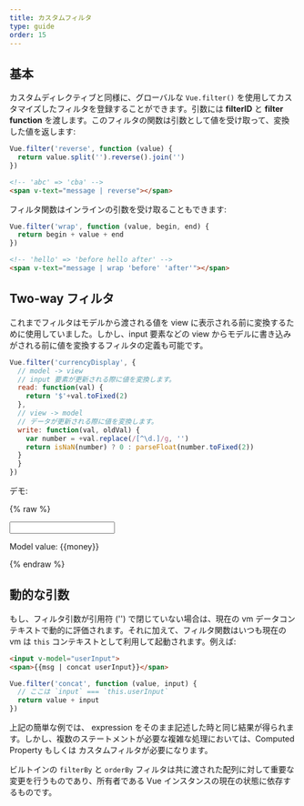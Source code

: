 ```yaml
---
title: カスタムフィルタ
type: guide
order: 15
---
```


## 基本

カスタムディレクティブと同様に、グローバルな `Vue.filter()` を使用してカスタマイズしたフィルタを登録することができます。引数には **filterID** と **filter function** を渡します。このフィルタの関数は引数として値を受け取って、変換した値を返します:

``` js
Vue.filter('reverse', function (value) {
  return value.split('').reverse().join('')
})
```

``` html
<!-- 'abc' => 'cba' -->
<span v-text="message | reverse"></span>
```

フィルタ関数はインラインの引数を受け取ることもできます:

``` js
Vue.filter('wrap', function (value, begin, end) {
  return begin + value + end
})
```

``` html
<!-- 'hello' => 'before hello after' -->
<span v-text="message | wrap 'before' 'after'"></span>
```

## Two-way フィルタ

これまでフィルタはモデルから渡される値を view に表示される前に変換するために使用していました。しかし、input 要素などの view からモデルに書き込みがされる前に値を変換するフィルタの定義も可能です。

``` js
Vue.filter('currencyDisplay', {
  // model -> view
  // input 要素が更新される際に値を変換します。
  read: function(val) {
    return '$'+val.toFixed(2)
  },
  // view -> model
  // データが更新される際に値を変換します。
  write: function(val, oldVal) {
    var number = +val.replace(/[^\d.]/g, '')
    return isNaN(number) ? 0 : parseFloat(number.toFixed(2))
  }
  }
})
```

デモ:

{% raw %}
<div id="two-way-filter-demo" class="demo">
  <input type="text" v-model="money | currencyDisplay">
  <p>Model value: {{money}}</p>
</div>
<script>
new Vue({
  el: '#two-way-filter-demo',
  data: {
    money: 123.45
  },
  filters: {
    currencyDisplay: {
      read: function(val) {
        return '$'+val.toFixed(2)
      },
      write: function(val, oldVal) {
        var number = +val.replace(/[^\d.]/g, '')
        return isNaN(number) ? 0 : parseFloat(number.toFixed(2))
      }
    }
  }
})
</script>
{% endraw %}

## 動的な引数

もし、フィルタ引数が引用符 ('') で閉じていない場合は、現在の vm データコンテキストで動的に評価されます。それに加えて、フィルタ関数はいつも現在の vm は `this` コンテキストとして利用して起動されます。例えば:

``` html
<input v-model="userInput">
<span>{{msg | concat userInput}}</span>
```

``` js
Vue.filter('concat', function (value, input) {
  // ここは `input` === `this.userInput`
  return value + input
})
```

上記の簡単な例では、 expression をそのまま記述した時と同じ結果が得られます。しかし、複数のステートメントが必要な複雑な処理においては、Computed Property もしくは カスタムフィルタが必要になります。

ビルトインの `filterBy` と `orderBy` フィルタは共に渡された配列に対して重要な変更を行うものであり、所有者である Vue インスタンスの現在の状態に依存するものです。
